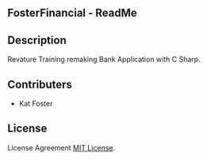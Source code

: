 ## FosterFinancial - ReadMe

## Description
Revature Training remaking Bank Application with C Sharp.

## Contributers
  + Kat Foster

## License
License Agreement [MIT License](https://github.com/1806-jun04-net/kat-code/blob/master/LICENSE).